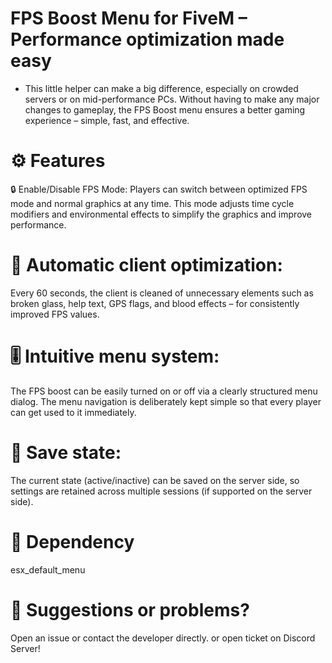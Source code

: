 # FPS Boost Menu for FiveM – Performance optimization made easy
- This little helper can make a big difference, especially on crowded servers or on mid-performance PCs. Without having to make any major changes to gameplay, the FPS Boost menu ensures a better gaming experience – simple, fast, and effective.

# ⚙️ Features
🔒 Enable/Disable FPS Mode:
Players can switch between optimized FPS mode and normal graphics at any time. This mode adjusts time cycle modifiers and environmental effects to simplify the graphics and improve performance.

# 🎯 Automatic client optimization:
Every 60 seconds, the client is cleaned of unnecessary elements such as broken glass, help text, GPS flags, and blood effects – for consistently improved FPS values.

# 🎚️ Intuitive menu system:
The FPS boost can be easily turned on or off via a clearly structured menu dialog. The menu navigation is deliberately kept simple so that every player can get used to it immediately.

# 🧠 Save state:
The current state (active/inactive) can be saved on the server side, so settings are retained across multiple sessions (if supported on the server side).

# 🔗 Dependency
esx_default_menu

# 💬 Suggestions or problems?
Open an issue or contact the developer directly.
or open ticket on Discord Server!
